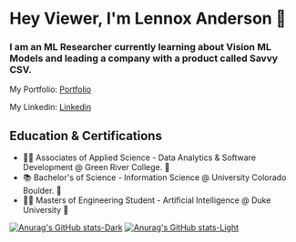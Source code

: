 # Hey Viewer, I'm Lennox Anderson 👋

### I am an ML Researcher currently learning about Vision ML Models and leading a company with a product called Savvy CSV.

My Portfolio: [Portfolio]

My Linkedin: [Linkedin]

## Education & Certifications
- 🧑‍💻 Associates of Applied Science - Data Analytics & Software Development @ Green River College. 🐊
- 📚 Bachelor's of Science - Information Science @ University Colorado Boulder. 🦬
- 🧑‍🎨 Masters of Engineering Student - Artificial Intelligence @ Duke University 💙

[Portfolio]: https://lennoxanderson.com/portfolio
[Linkedin]: https://www.linkedin.com/in/lennox-a/


[![Anurag's GitHub stats-Dark](https://github-readme-stats.vercel.app/api?username=lennox55555\&show_icons=true\&theme=dark#gh-dark-mode-only)](https://github.com/anuraghazra/github-readme-stats#responsive-card-theme#gh-dark-mode-only)
[![Anurag's GitHub stats-Light](https://github-readme-stats.vercel.app/api?username=lennox55555\&show_icons=true\&theme=default#gh-light-mode-only)](https://github.com/anuraghazra/github-readme-stats#responsive-card-theme#gh-light-mode-only)
